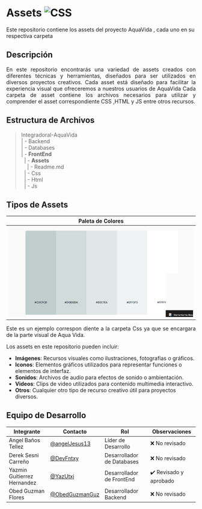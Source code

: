 # Assets   ![CSS](  https://img.shields.io/badge/Adobe%20Premiere%20Pro-9999FF?style=for-the-badge&logo=Adobe%20Premiere%20Pro&logoColor=white)

Este repositorio contiene los assets del proyecto AquaVida , cada uno en su respectiva carpeta

## Descripción

<p align="justify">En este repositorio encontrarás una variedad de assets creados con diferentes técnicas y herramientas, diseñados para ser utilizados en diversos proyectos creativos. Cada asset está diseñado para facilitar la experiencia visual que ofreceremos a nuestros usuarios de AquaVida
Cada carpeta de asset contiene los archivos necesarios para utilizar y comprender el asset correspondiente CSS ,HTML y JS  entre otros recursos.
</p>



## Estructura de Archivos

> IntegradoraI-AquaVida<br>
> | - Backend <br> 
> | - Databases<br>
> | - **FrontEnd** <br>
>&nbsp;&nbsp;| -  **Assets** <br>
>&nbsp;&nbsp;&nbsp;&nbsp;| - Readme.md<br>
>&nbsp;&nbsp;| - Css <br>
>&nbsp;&nbsp;| - Html <br>
>&nbsp;&nbsp;| - Js


## Tipos de Assets
|Paleta de Colores|
|------------|
|![alt text](<Captura de pantalla 2024-07-17 191609.png>)|[Assets/Captura de pantalla 2024-07-17 191609.png](Assets/Captura de pantalla 2024-07-17 191609.png)
<p align="justify">Este es un ejemplo correspon
diente a la carpeta Css ya que se encargara de la parte visual de Aqua Vida.

Los assets en este repositorio pueden incluir:
- **Imágenes**: Recursos visuales como ilustraciones, fotografías o gráficos.
- **Iconos**: Elementos gráficos utilizados para representar funciones o elementos de interfaz.
- **Sonidos**: Archivos de audio para efectos de sonido o ambientación.
- **Videos**: Clips de video utilizados para contenido multimedia interactivo.
- **Otros**: Cualquier otro tipo de recurso creativo útil para proyectos diversos.
</p>

## Equipo de Desarrollo

|Integrante|Contacto|Rol|Observaciones|
|------------|--------|---|---|
|Angel Baños Tellez|[@angelJesus13](https://github.com/angelJesus13)|Líder de Desarrollo| ❌ No revisado|
|Derek Sesni Carreño|[@DevFntxy](https://github.com/DevFntxy)|Desarrollador de Databases|❌ No revisado|
|Yazmin Guitierrez Hernandez|[@YazUtxj](https://github.com/YazUtxj)|Desarrollador de FrontEnd|✔️  Revisado y aprobado|
|Obed Guzman Flores|[@ObedGuzmanGuz](https://github.com/ObedGuzmanGuz)|Desarrollador Backend|❌ No revisado|